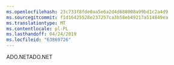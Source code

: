 ```yaml
---
ms.openlocfilehash: 23c733f8fde0aa5e6a2d4d688008a99bd1c2a4d9
ms.sourcegitcommit: f1d16425528e237257ca3b58eb49217a514849ea
ms.translationtype: MT
ms.contentlocale: pl-PL
ms.lasthandoff: 04/24/2019
ms.locfileid: "63869726"
---
```

<span data-ttu-id="28a89-101">ADO.NET</span><span class="sxs-lookup"><span data-stu-id="28a89-101">ADO.NET</span></span>